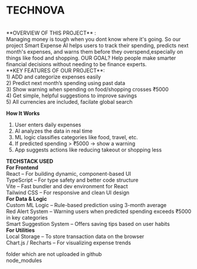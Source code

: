 # TECHNOVA
<br>
**OVERVIEW OF THIS PROJECT** : <br>
Managing money is tough when you dont know where it's going. So our project Smart Expense AI helps users to track their spending, predicts next month's expenses, and warns them before they overspend,especially on things like food and shopping.
OUR GOAL? Help people make smarter financial decisions without needing to be finance experts. 
<br>
**KEY FEATURES OF OUR PROJECT**: <br>
1) ADD and categorize expenses easily <br>
2) Predict next month’s spending using past data<br>
3) Show warning when spending on food/shopping crosses ₹5000<br>
4) Get simple, helpful suggestions to improve savings<br>
5) All currencies are included, facilate global search 

**How It Works** <br>
1. User enters daily expenses  <br>
2. AI analyzes the data in real time  <br>
3. ML logic classifies categories like food, travel, etc.  <br>
4. If predicted spending > ₹5000 → show a  warning  <br>
5. App suggests actions like reducing takeout or shopping less <br>

**TECHSTACK USED** <br>
 **For Frontend**<br>
React – For building dynamic, component-based UI<br>
TypeScript – For type safety and better code structure<br>
Vite – Fast bundler and dev environment for React<br>
Tailwind CSS – For responsive and clean UI design<br>
 **For Data & Logic** <br>
Custom ML Logic – Rule-based prediction using 3-month average<br>
Red Alert System – Warning users when predicted spending exceeds ₹5000 in key categories <br>
Smart Suggestion System – Offers saving tips based on user habits<br>
**For Utilities**<br>
Local Storage – To store transaction data on the browser<br>
Chart.js / Recharts  – For visualizing expense trends <br>

folder which are not uploaded in github <br>
node_modules
